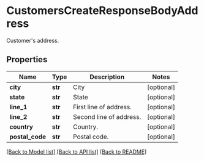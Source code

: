 # CustomersCreateResponseBodyAddress

Customer's address.

## Properties

Name | Type | Description | Notes
------------ | ------------- | ------------- | -------------
**city** | **str** | City | [optional] 
**state** | **str** | State | [optional] 
**line_1** | **str** | First line of address. | [optional] 
**line_2** | **str** | Second line of address. | [optional] 
**country** | **str** | Country. | [optional] 
**postal_code** | **str** | Postal code. | [optional] 

[[Back to Model list]](../README.md#documentation-for-models) [[Back to API list]](../README.md#documentation-for-api-endpoints) [[Back to README]](../README.md)


